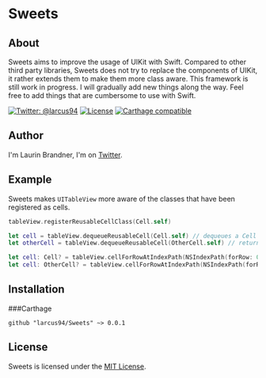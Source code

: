 # Sweets

## About
Sweets aims to improve the usage of UIKit with Swift. Compared to other third party libraries, Sweets does not try to replace the components of UIKit, it rather extends them to make them more class aware.
This framework is still work in progress. I will gradually add new things along the way. Feel free to add things that are cumbersome to use with Swift.

[![Twitter: @larcus94](https://img.shields.io/badge/contact-@larcus94-blue.svg?style=flat)](https://twitter.com/larcus94)
[![License](http://img.shields.io/badge/license-MIT-green.svg?style=flat)](https://github.com/larcus94/Sweets/blob/master/LICENSE)
[![Carthage compatible](https://img.shields.io/badge/Carthage-compatible-4BC51D.svg?style=flat)](https://github.com/Carthage/Carthage)

## Author
I'm Laurin Brandner, I'm on [Twitter](https://twitter.com/larcus94).

## Example

Sweets makes `UITableView` more aware of the classes that have been registered as cells. 
```swift
tableView.registerReusableCellClass(Cell.self)

let cell = tableView.dequeueReusableCell(Cell.self) // dequeues a Cell instance
let otherCell = tableView.dequeueReusableCell(OtherCell.self) // returns nil

let cell: Cell? = tableView.cellForRowAtIndexPath(NSIndexPath(forRow: 0, inSection: 0)) // returns a Cell instance
let cell: OtherCell? = tableView.cellForRowAtIndexPath(NSIndexPath(forRow: 0, inSection: 0)) // returns nil
```

## Installation

###Carthage
```objc
github "larcus94/Sweets" ~> 0.0.1
```

## License
Sweets is licensed under the [MIT License](http://opensource.org/licenses/mit-license.php).
